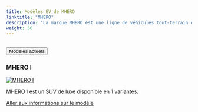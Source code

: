```yaml
---
title: Modèles EV de MHERO
linktitle: "MHERO"
description: "La marque MHERO est une ligne de véhicules tout-terrain électriques de luxe lancée par la Dongfeng Motor Corporation de Chine via sa filiale Mengshi. Ciblant les marchés de véhicules électriques haut de gamme, MHERO, introduit en Europe en 2023, présente une ingénierie avancée adaptée aux terrains accidentés et à la mobilité durable."
weight: 30
---
```

<!-- markdownlint-disable MD033 -->
<!-- markdownlint-disable MD010 -->


<div class="accordion" id="accordionPanelsStayOpenExample">
    <div class="accordion-item">
        <h2 class="accordion-header">
            <button class="accordion-button" type="button" data-bs-toggle="collapse" data-bs-target="#panelsStayOpen-collapseOne" aria-expanded="true" aria-controls="panelsStayOpen-collapseOne">
                        Modèles actuels
            </button>
        </h2>
        <div id="panelsStayOpen-collapseOne" class="accordion-collapse collapse show">
            <div class="accordion-body">
    <div class="container p-3 mb-4 bg-body-tertiary rounded border">
        <h3>MHERO I</h3>
        <div class="row">
            <div class="col col-12 col-md-6">
                <a href="i">
                    <img src="https://media.evkx.net/multimedia/models/mhero/i/i/main_1_st.jpg" class="img-fluid" alt="MHERO I" >
                </a>
            </div>
            <div class="col col-12 col-md-6"><p>
MHERO I est un SUV de luxe disponible en 1 variantes.
</p>
	<a href="i/" class="btn btn-outline-primary" role="button">Aller aux informations sur le modèle</a>
		</div>
	</div>
</div>
        </div>
    </div>
</div></div>

